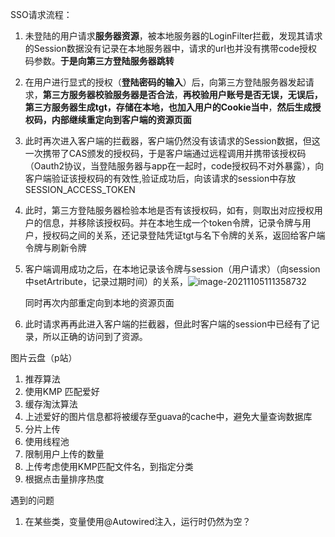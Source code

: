 SSO请求流程：

1. 未登陆的用户请求**服务器资源**，被本地服务器的LoginFilter拦截，发现其请求的Session数据没有记录在本地服务器中，请求的url也并没有携带code授权码参数。**于是向第三方登陆服务器跳转**

2. 在用户进行显式的授权（**登陆密码的输入**）后，向第三方登陆服务器发起请求，**第三方服务器校验服务器是否合法**，**再校验用户账号是否无误，无误后，第三方服务器生成tgt，存储在本地，也加入用户的Cookie当中**，**然后生成授权码，内部继续重定向到客户端的资源页面**

3. 此时再次进入客户端的拦截器，客户端仍然没有该请求的Session数据，但这一次携带了CAS颁发的授权码，于是客户端通过远程调用并携带该授权码（Oauth2协议，当登陆服务器与app在一起时，code授权码不对外暴露），向客户端验证该授权码的有效性,验证成功后，向该请求的session中存放SESSION_ACCESS_TOKEN

4. 此时，第三方登陆服务器检验本地是否有该授权码，如有，则取出对应授权用户的信息，并移除该授权码。并在本地生成一个token令牌，记录令牌与用户，授权码之间的关系，还记录登陆凭证tgt与名下令牌的关系，返回给客户端令牌与刷新令牌

5. 客户端调用成功之后，在本地记录该令牌与session（用户请求）（向session中setArtribute，记录过期时间）的关系，![image-20211105111358732](C:\Users\pro\AppData\Roaming\Typora\typora-user-images\image-20211105111358732.png)

   同时再次内部重定向到本地的资源页面

6. 此时请求再再此进入客户端的拦截器，但此时客户端的session中已经有了记录，所以正确的访问到了资源。

图片云盘（p站）
1. 推荐算法
  1. 使用KMP 匹配爱好
2. 缓存淘汰算法
  1. 上述爱好的图片信息都将被缓存至guava的cache中，避免大量查询数据库
3. 分片上传
  1. 使用线程池
  2. 限制用户上传的数量
  3. 上传考虑使用KMP匹配文件名，到指定分类   
4. 根据点击量排序热度

遇到的问题
1. 在某些类，变量使用@Autowired注入，运行时仍然为空？